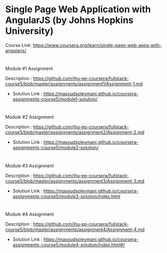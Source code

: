 # Single Page Web Application with AngularJS (by Johns Hopkins University)
Course Link: https://www.coursera.org/learn/single-page-web-apps-with-angularjs/

#
Module #1  Assignment


Description : https://github.com/jhu-ep-coursera/fullstack-course5/blob/master/assignments/assignment1/Assignment-1.md
- Solution Link : https://masoudsoleymani.github.io/coursera-assignments-course5/module1-solution/


#
Module #2  Assignment


Description : https://github.com/jhu-ep-coursera/fullstack-course5/blob/master/assignments/assignment2/Assignment-2.md
- Solution Link : https://masoudsoleymani.github.io/coursera-assignments-course5/module2-solution/


#
Module #3  Assignment


Description : https://github.com/jhu-ep-coursera/fullstack-course5/blob/master/assignments/assignment3/Assignment-3.md
- Solution Link : https://masoudsoleymani.github.io/coursera-assignments-course5/module3-solution/index.html


#
Module #4  Assignment


Description : https://github.com/jhu-ep-coursera/fullstack-course5/blob/master/assignments/assignment4/Assignment-4.md
- Solution Link : https://masoudsoleymani.github.io/coursera-assignments-course5/module4-solution/index.html#/

